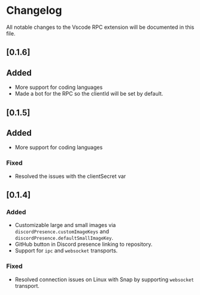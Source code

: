 # Changelog

All notable changes to the Vscode RPC extension will be documented in this file.

## [0.1.6]
## Added
- More support for coding languages
- Made a bot for the RPC so the clientId will be set by default.

## [0.1.5]
## Added
- More support for coding languages

### Fixed
- Resolved the issues with the clientSecret var

## [0.1.4]
### Added
- Customizable large and small images via `discordPresence.customImageKeys` and `discordPresence.defaultSmallImageKey`.
- GitHub button in Discord presence linking to repository.
- Support for `ipc` and `websocket` transports.

### Fixed
- Resolved connection issues on Linux with Snap by supporting `websocket` transport.
